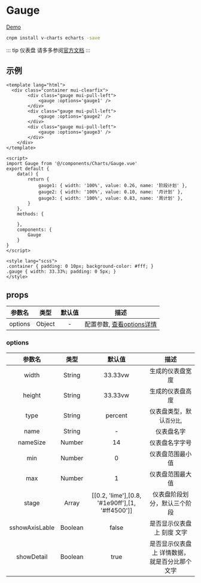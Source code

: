 # Gauge
[Demo](http://watasi.gitee.io/infozx_api/dist/#/gauge)

```bash
cnpm install v-charts echarts -save
```
::: tip 仪表盘
请多多参阅[官方文档](https://v-charts.js.org/#/)
:::

## 示例
```vue{16}
<template lang="html">
  <div class="container mui-clearfix">
		<div class="gauge mui-pull-left">
			<gauge :options='gauge1' />
		</div>
		<div class="gauge mui-pull-left">
			<gauge :options='gauge2' />
		</div>
		<div class="gauge mui-pull-left">
			<gauge :options='gauge3' />
		</div>
	</div>
</template>

<script>
import Gauge from '@/components/Charts/Gauge.vue'
export default {
	data() {
		return {
			gauge1: { width: '100%', value: 0.26, name: '阶段计划' },
			gauge2: { width: '100%', value: 0.10, name: '月计划' },
			gauge3: { width: '100%', value: 0.83, name: '周计划' },
		}
	},
	methods: {
		
	},
	components: {
		Gauge
	}
}
</script>

<style lang="scss">
.container { padding: 0 10px; background-color: #fff; }
.gauge { width: 33.33%; padding: 0 5px; }
</style>
```

## props
|参数名|类型|默认值|描述|
|:---:|:---:|:---:|:---:|
|options|Object|-|配置参数, [查看options详情](#options)|

### options
|参数名|类型|默认值|描述|
|:---:|:---:|:---:|:---:|
|width|String|33.33vw|生成的仪表盘宽度|
|height|String|33.33vw|生成的仪表盘高度|
|type|String|percent|仪表盘类型，默认`百分比`,|
|name|String|-|仪表盘名字|
|nameSize|Number|14|仪表盘名字字号|
|min|Number|0|仪表盘范围最小值|
|max|Number|1|仪表盘范围最大值|
|stage|Array|[[0.2, 'lime'],[0.8, '#1e90ff'],[1, '#ff4500']]|仪表盘阶段划分，默认三个阶段|
|sshowAxisLable|Boolean|false|是否显示仪表盘上 刻度 文字|
|showDetail|Boolean|true|是否显示仪表盘上 详情数据，就是百分比那个 文字|

